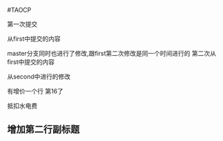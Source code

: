 #TAOCP

第一次提交

从first中提交的内容



master分支同时也进行了修改,跟first第二次修改是同一个时间进行的
第二次从first中提交的内容


从second中进行的修改


有增价一个行
第16了

抵扣水电费

## 增加第二行副标题
